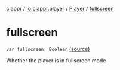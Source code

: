 [clappr](../../index.md) / [io.clappr.player](../index.md) / [Player](index.md) / [fullscreen](.)

# fullscreen

`var fullscreen: Boolean` [(source)](https://github.com/clappr/clappr-android/tree/dev/clappr/src/main/kotlin/io/clappr/player/Player.kt#L108)

Whether the player is in fullscreen mode

